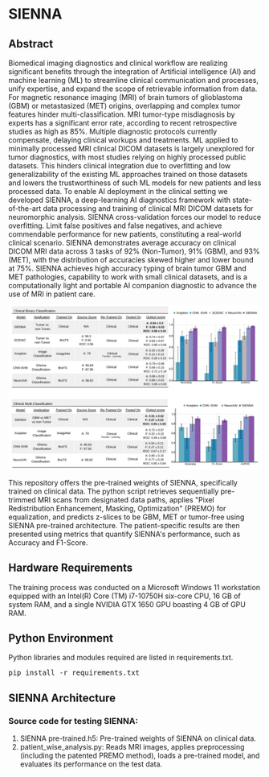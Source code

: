 # SIENNA

## Abstract
Biomedical imaging diagnostics and clinical workflow are realizing significant benefits through the integration of Artificial intelligence (AI) and machine learning (ML) to streamline clinical communication and processes, unify expertise, and expand the scope of retrievable information from data. For magnetic resonance imaging (MRI) of brain tumors of glioblastoma (GBM) or metastasized (MET) origins, overlapping and complex tumor features hinder multi-classification. MRI tumor-type misdiagnosis by experts has a significant error rate, according to recent retrospective studies as high as 85%. Multiple diagnostic protocols currently compensate, delaying clinical workups and treatments. ML applied to minimally processed MRI clinical DICOM datasets is largely unexplored for tumor diagnostics, with most studies relying on highly processed public datasets. This hinders clinical integration due to overfitting and low generalizability of the existing ML approaches trained on those datasets and lowers the trustworthiness of such ML models for new patients and less processed data. To enable AI deployment in the clinical setting we developed SIENNA, a deep-learning AI diagnostics framework with state-of-the-art data processing and training of clinical MRI DICOM datasets for neuromorphic analysis. SIENNA cross-validation forces our model to reduce overfitting. Limit false positives and false negatives, and achieve commendable performance for new patients, constituting a real-world clinical scenario. SIENNA demonstrates average accuracy on clinical DICOM MRI data across 3 tasks of 92% (Non-Tumor), 91% (GBM), and 93% (MET), with the distribution of accuracies skewed higher and lower bound at 75%.  SIENNA achieves high accuracy typing of brain tumor GBM and MET pathologies, capability to work with small clinical datasets, and is a computationally light and portable AI companion diagnostic to advance the use of MRI in patient care. 

![alt text](https://github.com/ITrakNeuro/SIENNA-Nature/blob/main/Comparitive%20Study.png)

This repository offers the pre-trained weights of SIENNA, specifically trained on clinical data. The python script retrieves sequentially pre-trimmed MRI scans from designated data paths, applies "Pixel Redistribution Enhancement, Masking, Optimization" (PREMO) for equalization, and predicts z-slices to be GBM, MET or tumor-free using SIENNA pre-trained architecture. The patient-specific results are then presented using metrics that quantify SIENNA's performance, such as Accuracy and F1-Score.
## Hardware Requirements

The training process was conducted on a Microsoft Windows 11 workstation equipped with an Intel(R) Core (TM) i7-10750H six-core CPU, 16 GB of system RAM, and a single NVIDIA GTX 1650 GPU boasting 4 GB of GPU RAM.

## Python Environment

Python libraries and modules required are listed in requirements.txt.

<pre>pip install -r requirements.txt </pre>


## SIENNA Architecture 

### Source code for testing SIENNA:

1. SIENNA pre-trained.h5: Pre-trained weights of SIENNA on clinical data. 
2. patient_wise_analysis.py: Reads MRI images, applies preprocessing (including the patented PREMO method), loads a pre-trained model, and evaluates its performance on the test data.
